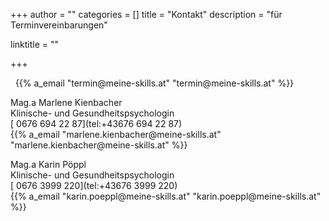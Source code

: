 +++
author = ""
categories = []
title = "Kontakt"
description = "für Terminvereinbarungen"

linktitle = ""

+++


&nbsp; {{% a_email "&#116;&#101;&#114;&#109;&#105;&#110;&#064;&#109;&#101;&#105;&#110;&#101;&#045;&#115;&#107;&#105;&#108;&#108;&#115;&#046;&#097;&#116;" "&#116;&#101;&#114;&#109;&#105;&#110;&#064;&#109;&#101;&#105;&#110;&#101;&#045;&#115;&#107;&#105;&#108;&#108;&#115;&#046;&#097;&#116;" %}}

Mag.a Marlene Kienbacher <br>
Klinische- und Gesundheitspsychologin<br>
[<i class="fa fa-phone"></i> 0676 694 22 87](tel:+43676 694 22 87)
<br>{{% a_email "&#109;&#097;&#114;&#108;&#101;&#110;&#101;&#046;&#107;&#105;&#101;&#110;&#098;&#097;&#099;&#104;&#101;&#114;&#064;&#109;&#101;&#105;&#110;&#101;&#045;&#115;&#107;&#105;&#108;&#108;&#115;&#046;&#097;&#116;" "&#109;&#097;&#114;&#108;&#101;&#110;&#101;&#046;&#107;&#105;&#101;&#110;&#098;&#097;&#099;&#104;&#101;&#114;&#064;&#109;&#101;&#105;&#110;&#101;&#045;&#115;&#107;&#105;&#108;&#108;&#115;&#046;&#097;&#116;" %}}

Mag.a Karin Pöppl <br>
Klinische- und Gesundheitspsychologin<br>
[<i class="fa fa-phone"></i> 0676 3999 220](tel:+43676 3999 220)
<br>{{% a_email "&#107;&#097;&#114;&#105;&#110;&#046;&#112;&#111;&#101;&#112;&#112;&#108;&#064;&#109;&#101;&#105;&#110;&#101;&#045;&#115;&#107;&#105;&#108;&#108;&#115;&#046;&#097;&#116;" "&#107;&#097;&#114;&#105;&#110;&#046;&#112;&#111;&#101;&#112;&#112;&#108;&#064;&#109;&#101;&#105;&#110;&#101;&#045;&#115;&#107;&#105;&#108;&#108;&#115;&#046;&#097;&#116;" %}}

